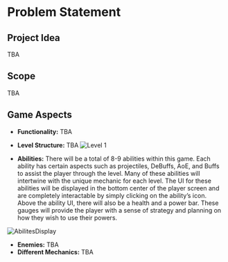 # Problem Statement

## Project Idea
TBA

## Scope
TBA

## Game Aspects
- **Functionality:** TBA
- **Level Structure:** TBA
![Level 1](https://user-images.githubusercontent.com/77936719/110409267-3cbbbc80-8044-11eb-9397-f9165bbf70ad.png)

- **Abilities:** There will be a total of 8-9 abilities within this game. Each ability has certain aspects such as projectiles, DeBuffs, AoE, and Buffs to assist the player through the level. Many of these abilities will intertwine with the unique mechanic for each level. The UI for these abilities will be displayed in the bottom center of the player screen and are completely interactable by simply clicking on the ability’s icon. Above the ability UI, there will also be a health and a power bar. These gauges will provide the player with a sense of strategy and planning on how they wish to use their powers.  

![AbilitesDisplay](https://user-images.githubusercontent.com/77936719/110409963-57426580-8045-11eb-84c0-7fd56d09f1a6.png)

- **Enemies:** TBA
- **Different Mechanics:** TBA
